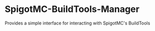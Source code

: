 # SpigotMC-BuildTools-Manager
Provides a simple interface for interacting with SpigotMC's BuildTools

